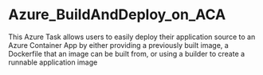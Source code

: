 # Azure_BuildAndDeploy_on_ACA
This Azure Task allows users to easily deploy their application source to an Azure Container App by either providing a previously built image, a Dockerfile that an image can be built from, or using a builder to create a runnable application image
